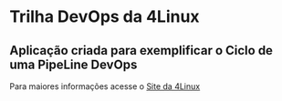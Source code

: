 # Trilha DevOps da 4Linux

<!-- Altere a Flag abaixo com sua URL do seu usuário do Github -->
<!--
![Pipeline Status](https://github.com/Guilheeeerme/DevOpsLab-HelloWorld/actions/workflows/pipeline.yml/badge.svg) 
-->

## Aplicação criada para exemplificar o Ciclo de uma PipeLine DevOps


Para maiores informações acesse o [Site da 4Linux](https://www.4linux.com.br/cursos/devops)
